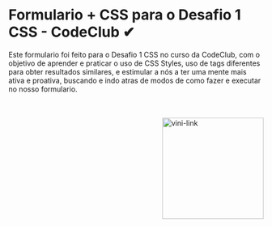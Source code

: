 # Formulario + CSS para o Desafio 1 CSS - CodeClub ✔
Este formulario foi feito para o Desafio 1 CSS no curso da CodeClub, com o objetivo de aprender e praticar o uso de CSS Styles, uso de tags diferentes para obter resultados similares, e estimular a nós a ter uma mente mais ativa e proativa, buscando e indo atras de modos de como fazer e executar no nosso formulario. 

<br><br>
<img height="200px" weight="200px" align="right" alt="vini-link" src="https://media2.giphy.com/media/ZY3W96Mvat8EFTCclA/giphy.gif?cid=ecf05e47d72apb48xlnkrs7yay434smuganx4y2izujeyorw&rid=giphy.gif&ct=g">

